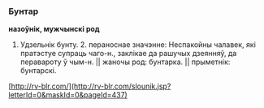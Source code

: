 ### Бунтар
**назоўнік, мужчынскі род**

1. Удзельнік бунту. 2. пераноснае значэнне: Неспакойны чалавек, які пратэстуе супраць чаго-н., заклікае да рашучых дзеянняў, да перавароту ў чым-н. || жаночы род: бунтарка. || прыметнік: бунтарскі.

<a rel="author">[http://rv-blr.com/](http://rv-blr.com/slounik.jsp?letterId=0&maskId=0&pageId=437)</a>
